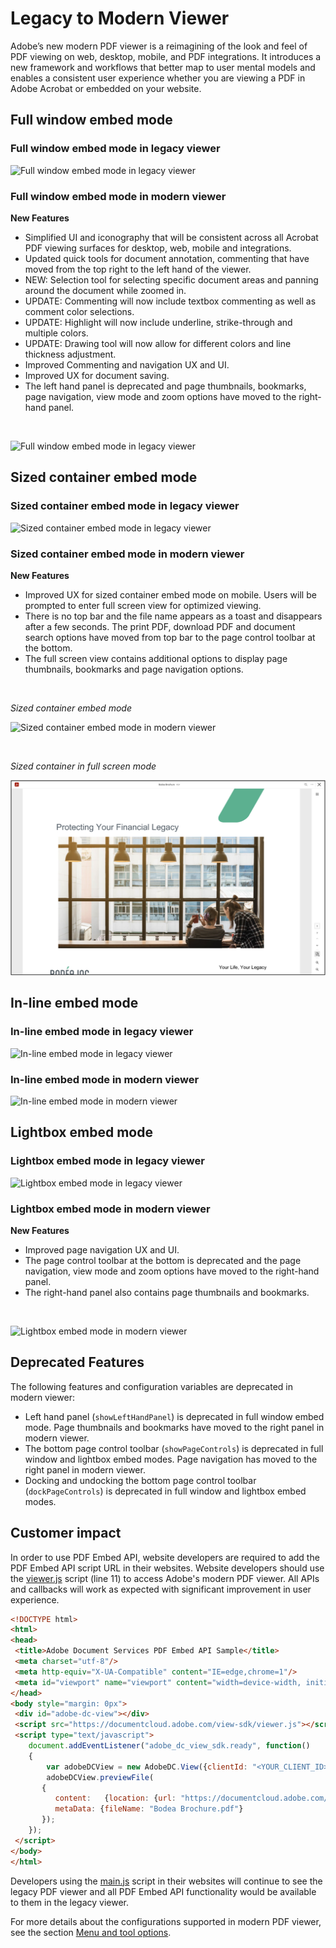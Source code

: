 # Legacy to Modern Viewer

Adobe’s new modern PDF viewer is a reimagining of the look and feel of PDF viewing 
on web, desktop, mobile, and PDF integrations.  It introduces a new framework and 
workflows that better map to user mental models and enables a consistent user 
experience whether you are viewing a PDF in Adobe Acrobat or embedded on your website.
  
## Full window embed mode

### Full window embed mode in legacy viewer

![Full window embed mode in legacy viewer](../images/fullwindow_legacy.png)

### Full window embed mode in modern viewer

**New Features**

* Simplified UI and iconography that will be consistent across all Acrobat PDF viewing 
  surfaces for desktop, web, mobile and integrations.
* Updated quick tools for document annotation, commenting that have moved from the top 
  right to the left hand of the viewer.
* NEW: Selection tool for selecting specific document areas and panning around the
  document while zoomed in.
* UPDATE: Commenting will now include textbox commenting as well as comment color 
  selections.
* UPDATE: Highlight will now include underline, strike-through and multiple colors.
* UPDATE: Drawing tool will now allow for different colors and line thickness adjustment.
* Improved Commenting and navigation UX and UI.
* Improved UX for document saving.
* The left hand panel is deprecated and page thumbnails, bookmarks, page navigation, 
  view mode and zoom options have moved to the right-hand panel.

<br/>

![Full window embed mode in legacy viewer](../images/fullwindow1.png)

## Sized container embed mode

### Sized container embed mode in legacy viewer

![Sized container embed mode in legacy viewer](../images/sized_legacy.png)

### Sized container embed mode in modern viewer

**New Features**

* Improved UX for sized container embed mode on mobile. Users will be prompted to enter 
  full screen view for optimized viewing.
* There is no top bar and the file name appears as a toast and disappears after a 
  few seconds. The print PDF, download PDF and document search options have 
  moved from top bar to the page control toolbar at the bottom.
* The full screen view contains additional options to display page thumbnails, 
  bookmarks and page navigation options.

<br/>

*Sized container embed mode*

![Sized container embed mode in modern viewer](../images/sized_new.png)

<br/>

*Sized container in full screen mode*

![Sized container embed mode in modern viewer](../images/sized_full.png)

## In-line embed mode

### In-line embed mode in legacy viewer

![In-line embed mode in legacy viewer](../images/inline_legacy.png)

### In-line embed mode in modern viewer

![In-line embed mode in modern viewer](../images/inline_search.png)

## Lightbox embed mode

### Lightbox embed mode in legacy viewer

![Lightbox embed mode in legacy viewer](../images/lightbox_legacy.png)

### Lightbox embed mode in modern viewer

**New Features**

* Improved page navigation UX and UI.
* The page control toolbar at the bottom is deprecated and the page navigation, 
  view mode and zoom options have moved to the right-hand panel.
* The right-hand panel also contains page thumbnails and bookmarks.

<br/>

![Lightbox embed mode in modern viewer](../images/lightboxscreen.png)

## Deprecated Features

The following features and configuration variables are deprecated in modern viewer: 

* Left hand panel (`showLeftHandPanel`) is deprecated in full window embed mode. 
  Page thumbnails and bookmarks have moved to the right panel in modern viewer.
* The bottom page control toolbar (`showPageControls`) is deprecated in full window 
  and lightbox embed modes. Page navigation has moved to the right panel in modern viewer.
* Docking and undocking the bottom page control toolbar (`dockPageControls`) is deprecated 
  in full window and lightbox embed modes.

## Customer impact

In order to use PDF Embed API, website developers are required to add the PDF Embed API 
script URL in their websites. 
Website developers should use the [viewer.js](https://documentcloud.adobe.com/view-sdk/viewer.js) 
script (line 11) to access Adobe's modern PDF viewer. 
All APIs and callbacks will work as expected with significant improvement in user experience.

```html
<!DOCTYPE html>
<html>
<head>
 <title>Adobe Document Services PDF Embed API Sample</title>
 <meta charset="utf-8"/>
 <meta http-equiv="X-UA-Compatible" content="IE=edge,chrome=1"/>
 <meta id="viewport" name="viewport" content="width=device-width, initial-scale=1"/>
</head>
<body style="margin: 0px">
 <div id="adobe-dc-view"></div>
 <script src="https://documentcloud.adobe.com/view-sdk/viewer.js"></script>
 <script type="text/javascript">
    document.addEventListener("adobe_dc_view_sdk.ready", function()
    {
        var adobeDCView = new AdobeDC.View({clientId: "<YOUR_CLIENT_ID>", divId: "adobe-dc-view"});
        adobeDCView.previewFile(
       {
          content:   {location: {url: "https://documentcloud.adobe.com/view-sdk-demo/PDFs/Bodea Brochure.pdf"}},
          metaData: {fileName: "Bodea Brochure.pdf"}
       });
    });
 </script>
</body>
</html>
```

Developers using the [main.js](https://documentcloud.adobe.com/view-sdk/main.js) script in their websites 
will continue to see the legacy PDF viewer and all PDF Embed API functionality 
would be available to them in the legacy viewer.

For more details about the configurations supported in modern PDF viewer, 
see the section [Menu and tool options](../howtos_ui.md/#menu-and-tool-options).